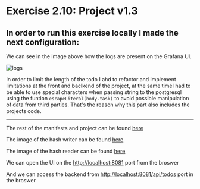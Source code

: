 # Exercise 2.10: Project v1.3

## In order to run this exercise locally I made the next configuration:
We can see in the image above how the logs are present on the Grafana UI.

![logs](./image/Screenshot%202022-07-13%20at%2015.39.06.png)

In order to limit the length of the todo I ahd to refactor and implement limitations at the front and baclkend of the project, at the same timeI had to be able to use special characters when passing string to the postgresql using the funtion ```escapeLiteral(body.task)``` to avoid possible manipulation of data from third parties. That's the reason why this part also includes the projects code.

---
The rest of the manifests and project can be found [here](./project)

The image of the hash writer can be found [here](https://hub.docker.com/r/sirpacoder/client)

The image of the hash reader can be found [here](https://hub.docker.com/r/sirpacoder/server)

We can open the UI on the [http://localhost:8081](http://localhost:8081) port from the broswer

And we can access the backend from [http://localhost:8081/api/todos](http://localhost:8081/api/todos) port in the broswer